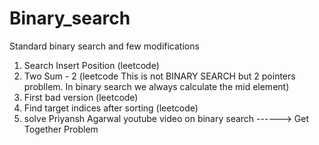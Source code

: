 # Binary_search
Standard binary search and few modifications 
1) Search Insert Position (leetcode)
2) Two Sum - 2 (leetcode This is not BINARY SEARCH but 2 pointers probllem. In binary search we always calculate the mid element)
3) First bad version (leetcode)
4) Find target indices after sorting (leetcode)
2) solve Priyansh Agarwal youtube video on binary search ------> Get Together Problem 
